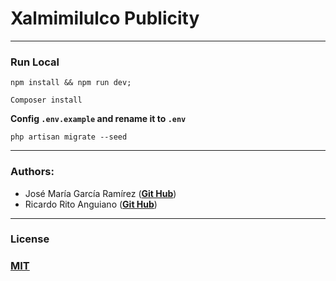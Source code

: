 # Xalmimilulco Publicity

___

### Run Local

`npm install && npm run dev; `

`Composer install`

**Config `.env.example` and rename it to `.env`**

`php artisan migrate --seed `
___

### Authors:

- José María García Ramírez (**[Git Hub](https://github.com/orgs/RunChems/people/shemaxd)**)
- Ricardo Rito Anguiano (**[Git Hub](https://github.com/Run19)**)

___ 

### License

### [MIT](https://opensource.org/licenses/MIT)




